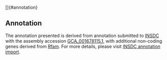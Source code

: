 []{#annotation}

Annotation
----------

The annotation presented is derived from annotation submitted to
[INSDC](http://www.insdc.org) with the assembly accession
[GCA\_001678115.1](http://www.ebi.ac.uk/ena/data/view/GCA_001678115.1),
with additional non-coding genes derived from
[Rfam](http://rfam.xfam.org/). For more details, please visit [INSDC
annotation
import](http://ensemblgenomes.org/info/data/insdc_annotation).
